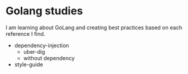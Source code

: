 # Golang studies
I am learning about GoLang and creating best practices based on each reference I find.

- dependency-injection
    - uber-dig
    - without dependency
- style-guide